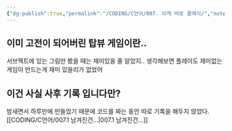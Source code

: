 ```yaml
---
{"dg-publish":true,"permalink":"/CODING/C언어/007. 이게 바로 클래식/","noteIcon":"2"}
---
```


## 이미 고전이 되어버린 탑뷰 게임이란..
서브젝트에 있는 그림만 봤을 때는 재미있을 줄 알았지..
생각해보면 플레이도 재미없는 게임이
만드는게 재미 있을리가 없었어

## 이건 사실 사후 기록 입니다만?
밤새면서 하루만에 만들었기 때문에 코드를 짜는 동안 따로 기록을 해두지 않았다.
[[CODING/C언어/007.1 남겨진건...\|007.1 남겨진건...]]